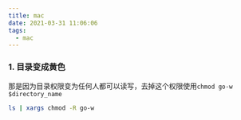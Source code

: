 ```yaml
---
title: mac
date: 2021-03-31 11:06:06
tags:
  - mac
---
```


### 1. 目录变成黄色
那是因为目录权限变为任何人都可以读写，去掉这个权限使用`chmod go-w $directory_name`
``` bash
ls | xargs chmod -R go-w
```
<!--more-->

